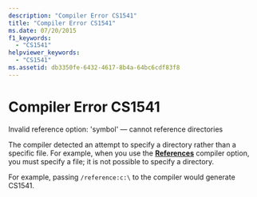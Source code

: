 ```yaml
---
description: "Compiler Error CS1541"
title: "Compiler Error CS1541"
ms.date: 07/20/2015
f1_keywords: 
  - "CS1541"
helpviewer_keywords: 
  - "CS1541"
ms.assetid: db3350fe-6432-4617-8b4a-64bc6cdf83f8
---
```

# Compiler Error CS1541

Invalid reference option: 'symbol' — cannot reference directories  
  
 The compiler detected an attempt to specify a directory rather than a specific file. For example, when you use the [**References**](../language-reference/compiler-options/inputs.md#references) compiler option, you must specify a file; it is not possible to specify a directory.  
  
 For example, passing `/reference:c:\` to the compiler would generate CS1541.
